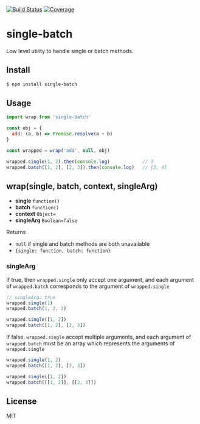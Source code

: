 [![Build Status](https://travis-ci.org/kaelzhang/node-single-batch.svg?branch=master)](https://travis-ci.org/kaelzhang/node-single-batch)
[![Coverage](https://codecov.io/gh/kaelzhang/node-single-batch/branch/master/graph/badge.svg)](https://codecov.io/gh/kaelzhang/node-single-batch)
<!-- optional appveyor tst
[![Windows Build Status](https://ci.appveyor.com/api/projects/status/github/kaelzhang/node-single-batch?branch=master&svg=true)](https://ci.appveyor.com/project/kaelzhang/node-single-batch)
-->
<!-- optional npm version
[![NPM version](https://badge.fury.io/js/single-batch.svg)](http://badge.fury.io/js/single-batch)
-->
<!-- optional npm downloads
[![npm module downloads per month](http://img.shields.io/npm/dm/single-batch.svg)](https://www.npmjs.org/package/single-batch)
-->
<!-- optional dependency status
[![Dependency Status](https://david-dm.org/kaelzhang/node-single-batch.svg)](https://david-dm.org/kaelzhang/node-single-batch)
-->

# single-batch

Low level utility to handle single or batch methods.

## Install

```sh
$ npm install single-batch
```

## Usage

```js
import wrap from 'single-batch'

const obj = {
  add: (a, b) => Promise.resolve(a + b)
}

const wrapped = wrap('add', null, obj)

wrapped.single(1, 2).then(console.log)            // 3
wrapped.batch([1, 2], [2, 3]).then(console.log)   // [3, 4]
```

## wrap(single, batch, context, singleArg)

- **single** `function()`
- **batch** `function()`
- **context** `Object=`
- **singleArg** `Boolean=false`

Returns

- `null` if single and batch methods are both unavailable
- `{single: function, batch: function}`

### singleArg

If true, then `wrapped.single` only accept one argument, and each argument of `wrapped.batch` corresponds to the argument of `wrapped.single`

```js
// singleArg: true
wrapped.single(1)
wrapped.batch(1, 2, 3)

wrapped.single([1, 2])
wrapped.batch([1, 2], [2, 3])
```

If false, `wrapped.single` accept multiple arguments, and each argument of `wrapped.batch` must be an array which represents the arguments of `wrapped.single`

```js
wrapped.single(1, 2)
wrapped.batch([1, 2], [2, 3])

wrapped.single([1, 2])
wrapped.batch([[1, 2]], [[2, 3]])
```

## License

MIT
